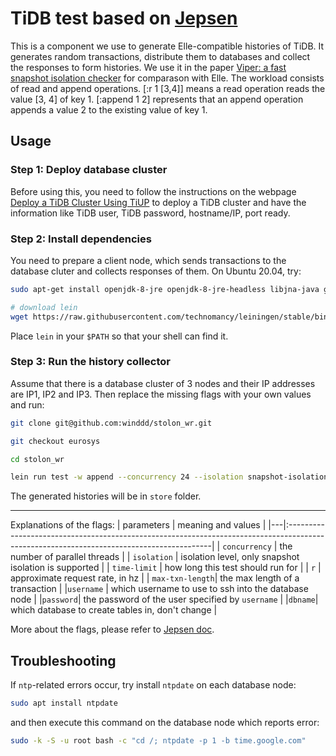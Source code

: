 # TiDB test based on [Jepsen](https://github.com/jepsen-io/jepsen/blob/main/doc/tutorial/index.md)

This is a component we use to generate Elle-compatible histories of TiDB. It generates random transactions, distribute them to databases and collect the responses to form histories. We use it in the paper [Viper: a fast snapshot isolation checker]() for comparason with Elle. The workload consists of read and append operations. [:r 1 [3,4]] means a read operation reads the value [3, 4] of key 1. [:append 1 2] represents that an append operation appends a value 2 to the existing value of key 1.

## Usage
### Step 1: Deploy database cluster
Before using this, you need to follow the instructions on the webpage [Deploy a TiDB Cluster Using TiUP](https://docs.pingcap.com/tidb/dev/production-deployment-using-tiup) to deploy a TiDB cluster and have the information like TiDB user, TiDB password, hostname/IP, port ready.

### Step 2: Install dependencies
You need to prepare a client node, which sends transactions to the database cluter and collects responses of them. On Ubuntu 20.04, try:

```bash
sudo apt-get install openjdk-8-jre openjdk-8-jre-headless libjna-java gnuplot graphviz

# download lein
wget https://raw.githubusercontent.com/technomancy/leiningen/stable/bin/lein
```

Place `lein` in your `$PATH` so that your shell can find it. 

### Step 3: Run the history collector
Assume that there is a database cluster of 3 nodes and their IP addresses are IP1, IP2 and IP3. Then replace the missing flags with your own values and run:

```bash
git clone git@github.com:winddd/stolon_wr.git

git checkout eurosys

cd stolon_wr

lein run test -w append --concurrency 24 --isolation snapshot-isolation --existing-tidb --node IP1 --node IP2 --node IP3 --time-limit 60 -r 500 --max-writes-per-key 10 --max-txn-length 8  --username "" --password "" --tidb-password ""  --tidb-user root --tidb-port 4000 --dbname mys 
```

The generated histories will be in `store` folder.

---
Explanations of the flags:
| parameters  | meaning and values                                                                                                                       | 
|---|:-----------------------------------------------------------------------------------------------------------------------------------------|
| `concurrency`  | the number of parallel threads                                                 |
| `isolation`    | isolation level, only snapshot isolation is supported                          |
| `time-limit`   | how long this test should run for                                              |
| `r`            | approximate request rate, in hz                                                |
| `max-txn-length`| the max length of a transaction                                                   |
|`username`     | which username to use to ssh into the database node                                                         |
|`password`| the password of the user specified by `username`                                                              |
|`dbname`|      which database to create tables in, don't change                                                      |

More about the flags, please refer to  [Jepsen doc](http://jepsen-io.github.io/jepsen/).                           

Troubleshooting
---
If `ntp`-related errors occur, try install `ntpdate` on each database node:

```bash
sudo apt install ntpdate
```


and then execute this command on the database node which reports error:
```bash
sudo -k -S -u root bash -c "cd /; ntpdate -p 1 -b time.google.com"
```